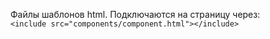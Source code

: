 Файлы шаблонов html. Подключаются на страницу через: <br />
`<include src="components/component.html"></include>`
